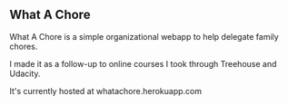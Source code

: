 ## What A Chore

What A Chore is a simple organizational webapp to help delegate family chores.

I made it as a follow-up to online courses I took through Treehouse and Udacity.

It's currently hosted at whatachore.herokuapp.com
